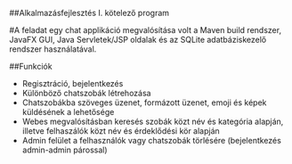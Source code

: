 ##Alkalmazásfejlesztés I. kötelező program

#A feladat egy chat applikáció megvalósítása volt a Maven build rendszer, JavaFX GUI, Java Servletek/JSP oldalak és az SQLite adatbáziskezelő rendszer használatával. 

##Funkciók

- Regisztráció, bejelentkezés
- Különböző chatszobák létrehozása
- Chatszobákba szöveges üzenet, formázott üzenet, emoji és képek küldésének a lehetősége
- Webes megvalósításban keresés szobák közt név és kategória alapján, illetve felhaszálók közt név és érdeklődési kör alapján
- Admin felület a felhasználók vagy chatszobák törlésére (bejelentkezés admin-admin párossal)
